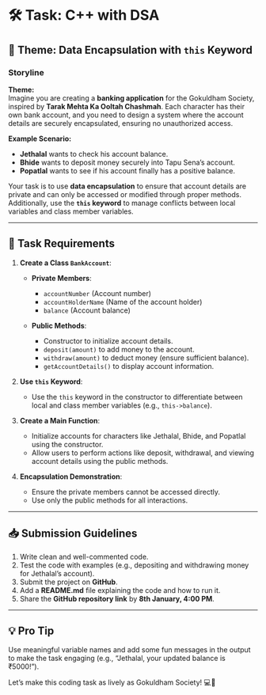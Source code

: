 # 🛠️ Task: C++ with DSA  

## 🎯 Theme: Data Encapsulation with `this` Keyword  

### Storyline  
**Theme:**  
Imagine you are creating a **banking application** for the Gokuldham Society, inspired by **Tarak Mehta Ka Ooltah Chashmah**. Each character has their own bank account, and you need to design a system where the account details are securely encapsulated, ensuring no unauthorized access.  

**Example Scenario:**  
- **Jethalal** wants to check his account balance.  
- **Bhide** wants to deposit money securely into Tapu Sena’s account.  
- **Popatlal** wants to see if his account finally has a positive balance.  

Your task is to use **data encapsulation** to ensure that account details are private and can only be accessed or modified through proper methods. Additionally, use the **`this` keyword** to manage conflicts between local variables and class member variables.  

---

## 📝 Task Requirements  

1. **Create a Class `BankAccount`**:  
   - **Private Members**:  
     - `accountNumber` (Account number)  
     - `accountHolderName` (Name of the account holder)  
     - `balance` (Account balance)  

   - **Public Methods**:  
     - Constructor to initialize account details.  
     - `deposit(amount)` to add money to the account.  
     - `withdraw(amount)` to deduct money (ensure sufficient balance).  
     - `getAccountDetails()` to display account information.  

2. **Use `this` Keyword**:  
   - Use the `this` keyword in the constructor to differentiate between local and class member variables (e.g., `this->balance`).  

3. **Create a Main Function**:  
   - Initialize accounts for characters like Jethalal, Bhide, and Popatlal using the constructor.  
   - Allow users to perform actions like deposit, withdrawal, and viewing account details using the public methods.  

4. **Encapsulation Demonstration**:  
   - Ensure the private members cannot be accessed directly.  
   - Use only the public methods for all interactions.  

---

## 📥 Submission Guidelines  
1. Write clean and well-commented code.  
2. Test the code with examples (e.g., depositing and withdrawing money for Jethalal’s account).  
3. Submit the project on **GitHub**.  
4. Add a **README.md** file explaining the code and how to run it.  
5. Share the **GitHub repository link** by **8th January, 4:00 PM**.  

---

## 💡 Pro Tip  
Use meaningful variable names and add some fun messages in the output to make the task engaging (e.g., “Jethalal, your updated balance is ₹5000!”).  

Let’s make this coding task as lively as Gokuldham Society! 💻🎉
